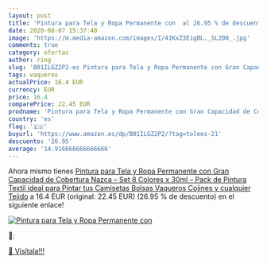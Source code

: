 ```yaml
---
layout: post
title: 'Pintura para Tela y Ropa Permanente con  al 26.95 % de descuento'
date: 2020-08-07 15:37:40
image: 'https://m.media-amazon.com/images/I/41KxZ3EigBL._SL200_.jpg'
comments: true
category: ofertas
author: ring
slug: 'B01ILGZ2P2-es Pintura para Tela y Ropa Permanente con Gran Capacidad de...'
tags: vaqueros
actualPrice: 16.4 EUR
currency: EUR
price: 16.4
comparePrice: 22.45 EUR
prodname: 'Pintura para Tela y Ropa Permanente con Gran Capacidad de Cobertura Nazca – Set 8 Colores x 30ml – Pack de Pintura Textil ideal para Pintar tus Camisetas  Bolsas  Vaqueros  Cojines y cualquier Tejido'
country: 'es'
flag: '🇪🇸'
buyurl: 'https://www.amazon.es/dp/B01ILGZ2P2/?tag=tolees-21'
descuento: '26.95'
average: '14.916666666666666'
---
```


Ahora mismo tienes [Pintura para Tela y Ropa Permanente con Gran Capacidad de Cobertura Nazca – Set 8 Colores x 30ml – Pack de Pintura Textil ideal para Pintar tus Camisetas  Bolsas  Vaqueros  Cojines y cualquier Tejido](https://www.amazon.es/dp/B01ILGZ2P2/?tag=tolees-21) a 16.4 EUR (original: 22.45 EUR) (26.95 %  de descuento) en el siguiente enlace!

[![Pintura para Tela y Ropa Permanente con ](https://m.media-amazon.com/images/I/41KxZ3EigBL._SL200_.jpg)](https://www.amazon.es/dp/B01ILGZ2P2/?tag=tolees-21)

🔎:


[🛒 Visítala!!!](https://www.amazon.es/dp/B01ILGZ2P2/?tag=tolees-21)
